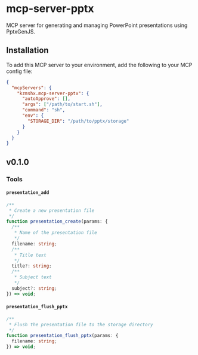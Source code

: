 # mcp-server-pptx

MCP server for generating and managing PowerPoint presentations using PptxGenJS.

## Installation

To add this MCP server to your environment, add the following to your MCP config file:

```json
{
  "mcpServers": {
    "kzmshx.mcp-server-pptx": {
      "autoApprove": [],
      "args": ["/path/to/start.sh"],
      "command": "sh",
      "env": {
        "STORAGE_DIR": "/path/to/pptx/storage"
      }
    }
  }
}
```

## v0.1.0

### Tools

#### `presentation_add`

```ts
/**
 * Create a new presentation file
 */
function presentation_create(params: {
  /**
   * Name of the presentation file
   */
  filename: string;
  /**
   * Title text
   */
  title?: string;
  /**
   * Subject text
   */
  subject?: string;
}) => void;
```

#### `presentation_flush_pptx`

```ts
/**
 * Flush the presentation file to the storage directory
 */
function presentation_flush_pptx(params: {
  filename: string;
}) => void;
```

<!--

## Future

### Resources

#### `pptx://schema`

JSON schema for the presentation state.

#### `state:///<filename>`

Current state of the presentation.

#### `state:///<filename>/<slide_index>`

Current state of the slide at the given index.

### Tools

#### `presentation_add`

#### `presentation_delete`

#### `presentation_get_as_png`

#### `presentation_get_as_pptx`

#### `slide_add`

#### `slide_delete`

#### `slide_get_as_png`

#### `slide_get_as_pptx`

#### `slide_update_master`

#### `slide_update`

-->
